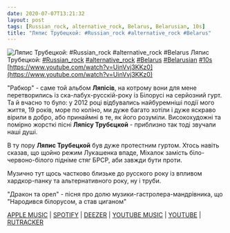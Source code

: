 ```yaml
---
date: 2020-07-07T13:21:32
layout: post
tags: [Russian_rock, alternative_rock, Belarus, Belarusian, 10s]
title: "Ляпис Трубецкой: #Russian_rock #alternative_rock #Belarus"
---
```

![Ляпис Трубецкой: #Russian_rock #alternative_rock #Belarus](https://i.ytimg.com/vi/UinVvj3KKz0/maxresdefault.jpg)
Ляпис Трубецкой: [#Russian_rock](/tags/#Russian_rock) [#alternative_rock](/tags/#alternative_rock) [#Belarus](/tags/#Belarus) [#Belarusian](/tags/#Belarusian) [#10s](/tags/#10s) [https://www.youtube.com/watch?v=UinVvj3KKz0](https://www.youtube.com/watch?v=UinVvj3KKz0)

&quot;Рабкор&quot; - саме той альбом **Ляпісів**, на котрому вони для мене перетворились із ска-лабух-русскій-року із Білорусі на серйозний гурт. Та й вчасно то було: у 2012 році відбувались найбуремніші події мого життя, 19 років, море по коліно, ми дуже багато хотіли і дуже яскраво вірили в добро, або принаймні в те, як його розуміли. Високохудожні та помірно жорсткі пісні **Ляпісу Трубєцкой** - приблизно так тоді звучали наші душі.

В ту пору **Ляпис Трубецкой** був дуже протестним гуртом. Хтось навіть сказав, що щойно режим Лукашенка впаде, Міхалок замість біло-червоно-білого підніме стяг БРСР, аби завжди бути проти.

Музично тут щось частково близьке до русского року із впливом хардкор-панку та альтернативного року, ну і труби.

&quot;Дракон та орел&quot; - пісня про долю музики-гастролера-мандрівника, що &quot;Народився білорусом, а став циганом&quot;

[APPLE MUSIC](https://music.apple.com/ru/album/%D1%80%D0%B0%D0%B1%D0%BA%D0%BE%D1%80/1051413826)  | [SPOTIFY](https://open.spotify.com/album/3AGhvC9o2aSNKVy97jGqrc) \| [DEEZER](https://www.deezer.com/album/6862222?utm_source=deezer&amp;utm_content=album-6862222&amp;utm_term=1601611822_1594117069&amp;utm_medium=web) \| [YOUTUBE MUSIC](https://music.youtube.com/playlist?list=OLAK5uy_npHNvfgOAtrqbZirpgum6eHv7XJcBOkPY) \| [YOUTUBE](https://www.youtube.com/playlist?list=OLAK5uy_k1xrbY5m4D-WgPzVZ4KeMvAbqX5m3dMo8) \| [RUTRACKER](https://rutracker.org/forum/viewtopic.php?t=700938)